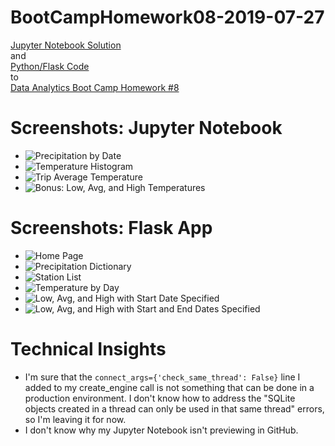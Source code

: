 # BootCampHomework08-2019-07-27

[Jupyter Notebook Solution](https://github.com/ekenigsberg/BootCampHomework08-2019-07-27/blob/master/climate_starter.ipynb)<br/>
and<br/>
[Python/Flask Code](https://github.com/ekenigsberg/BootCampHomework08-2019-07-27/blob/master/app.py)<br/>
to<br/>
[Data Analytics Boot Camp Homework #8](https://github.com/the-Coding-Boot-Camp-at-UT/UTAMCB201904DATA3/blob/master/10-Advanced-Data-Storage-and-Retrieval/Homework/Instructions/README.md)

# Screenshots: Jupyter Notebook
* ![Precipitation by Date](https://github.com/ekenigsberg/BootCampHomework08-2019-07-27/blob/master/Precip%20by%20Date.png)
* ![Temperature Histogram](https://github.com/ekenigsberg/BootCampHomework08-2019-07-27/blob/master/Temp%20Histogram.png)
* ![Trip Average Temperature](https://github.com/ekenigsberg/BootCampHomework08-2019-07-27/blob/master/Trip%20Avg%20Temp.png)
* ![Bonus: Low, Avg, and High Temperatures](https://github.com/ekenigsberg/BootCampHomework08-2019-07-27/blob/master/Low%2C%20Avg%2C%20and%20High%20Temps.png)

# Screenshots: Flask App
* ![Home Page](https://github.com/ekenigsberg/BootCampHomework08-2019-07-27/blob/master/output/API%201.%20home.png)
* ![Precipitation Dictionary](https://github.com/ekenigsberg/BootCampHomework08-2019-07-27/blob/master/output/API%202.%20precipitation.png)
* ![Station List](https://github.com/ekenigsberg/BootCampHomework08-2019-07-27/blob/master/output/API%203.%20stations.png)
* ![Temperature by Day](https://github.com/ekenigsberg/BootCampHomework08-2019-07-27/blob/master/output/API%204.%20tobs.png)
* ![Low, Avg, and High with Start Date Specified](https://github.com/ekenigsberg/BootCampHomework08-2019-07-27/blob/master/output/API%205.%20start.png)
* ![Low, Avg, and High with Start and End Dates Specified](https://github.com/ekenigsberg/BootCampHomework08-2019-07-27/blob/master/output/API%206.%20start%20end.png)

# Technical Insights

* I'm sure that the `connect_args={'check_same_thread': False}` line I added to my create_engine call is not something that can be done in a production environment. I don't know how to address the "SQLite objects created in a thread can only be used in that same thread" errors, so I'm leaving it for now.
* I don't know why my Jupyter Notebook isn't previewing in GitHub.
